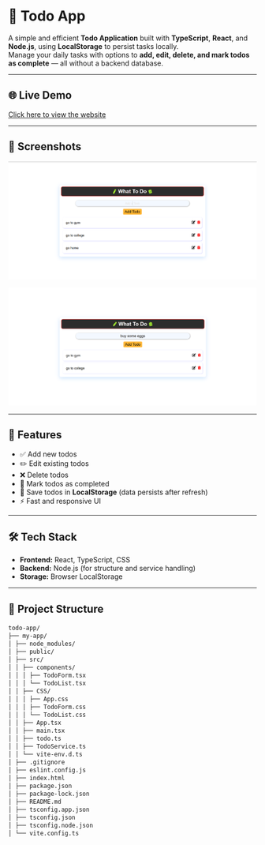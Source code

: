 # 📝 Todo App

A simple and efficient **Todo Application** built with **TypeScript**, **React**, and **Node.js**, using **LocalStorage** to persist tasks locally.  
Manage your daily tasks with options to **add, edit, delete, and mark todos as complete** — all without a backend database.

---

## 🌐 Live Demo
[Click here to view the website](YOUR_WEBSITE_LINK_HERE)

---

## 📸 Screenshots

![image alt](https://github.com/Virus2hell/Todo-app/blob/4eb1063e1bb1738f4e1aa9eb368daa47c2ed36c5/todo-app-img1.png)

![image alt](https://github.com/Virus2hell/Todo-app/blob/f43e37150700f11c0e6b09431b1e40009921bd85/todo-app-img2.png)

---

## 🚀 Features
- ✅ Add new todos
- ✏️ Edit existing todos
- ❌ Delete todos
- 📌 Mark todos as completed
- 💾 Save todos in **LocalStorage** (data persists after refresh)
- ⚡ Fast and responsive UI

---

## 🛠 Tech Stack
- **Frontend:** React, TypeScript, CSS
- **Backend:** Node.js (for structure and service handling)
- **Storage:** Browser LocalStorage

---

## 📂 Project Structure
```
todo-app/
├── my-app/
│ ├── node_modules/
│ ├── public/
│ ├── src/
│ │ ├── components/
│ │ │ ├── TodoForm.tsx
│ │ │ └── TodoList.tsx
│ │ ├── CSS/
│ │ │ ├── App.css
│ │ │ ├── TodoForm.css
│ │ │ └── TodoList.css
│ │ ├── App.tsx
│ │ ├── main.tsx
│ │ ├── todo.ts
│ │ ├── TodoService.ts
│ │ └── vite-env.d.ts
│ ├── .gitignore
│ ├── eslint.config.js
│ ├── index.html
│ ├── package.json
│ ├── package-lock.json
│ ├── README.md
│ ├── tsconfig.app.json
│ ├── tsconfig.json
│ ├── tsconfig.node.json
│ └── vite.config.ts
```
